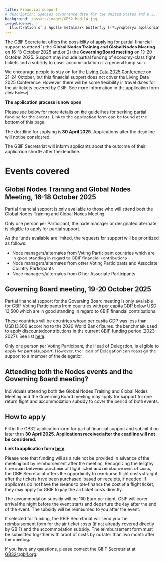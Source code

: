 ```yaml
---
title: Financial support
# description: Species occurrence data for the United States and U.S. Territories.
background: /assets/images/GB32-hed-14.jpg
imageLicense: |
  Illustration of a Apollo metalmark butterfly [(*Lyropteryx apollonia* Westwood, 1851)](https://www.gbif.org/species/165273183) from E.A. Seguy Papillons. Tolmer Editeur, Paris. Via [Biodiversity Heritage Library.](https://flic.kr/p/Diwh57)
---
```


The GBIF Secretariat offers the possibility of applying for partial financial support to attend 1) the **Global Nodes Training and Global Nodes Meeting** on 16-18 October 2025 and/or 2) the **Governing Board meeting** on 19-20 October 2025. Support may include partial funding of economy-class fight tickets and a subsidy to cover accommodation or a general lump sum.  

We encourage people to stay on for the [Living Data 2025 Conference](https://www.livingdata2025.com/) on 21-24 October, but this financial support does not cover the Living Data 2025 Conference. However, there will be some flexibility in travel dates for the air tickets covered by GBIF. See more information in the application form (link below). 

**The application process is now open.**  

Please see below for more details on the guidelines for seeking partial funding for the events. Link to the application form can be found at the bottom of this page.  

The deadline for applying is **30 April 2025**. Applications after the deadline will not be considered.  

The GBIF Secretariat will inform applicants about the outcome of their application shortly after the deadline.  

# Events covered 

## Global Nodes Training and Global Nodes Meeting, 16-18 October 2025

Partial financial support is only available to those who will attend both the Global Nodes Training and Global Nodes Meeting. 

Only one person per Participant, the node manager or designated alternate, is eligible to apply for partial support. 

As the funds available are limited, the requests for support will be prioritized as follows: 
- Node managers/alternates from Voting Participant countries which are in good standing in regard to GBIF financial contributions
- Node managers/alternates from other Voting Participants and Associate Country Participants
- Node managers/alternates from Other Associate Participants

## Governing Board meeting, 19-20 October 2025
Partial financial support for the Governing Board meeting is only available for GBIF Voting Participants from countries with per capita GDP below USD 13,500 which are in good standing in regard to GBIF financial contributions.  

These countries will be countries whose per capita GDP was less than USD13,500 according to the 2020 World Bank figures, the benchmark used to apply discountedcontributions in the current GBIF funding period (2023-2027). See list [here](/assets/documents/GB32_VP_low_GPD.pdf).  

Only one person per Voting Participant, the Head of Delegation, is eligible to apply for partialsupport. However, the Head of Delegation can reassign the support to a member of the delegation.  

## Attending both the Nodes events and the Governing Board meeting?
Individuals attending both the Global Nodes Training and Global Nodes Meeting and the Governing Board meeting may apply for support for one return flight and accommodation subsidy to cover the period of both events.

## How to apply
Fill in the GB32 application form for partial financial support and submit it no later than **30 April 2025. Applications received after the deadline will not be considered.**   

**Link to application form [here](https://docs.google.com/forms/d/e/1FAIpQLScoplI1y89JeEUAwCzaM2QjiR1G9_9HlnYDtPP9caCWY00E6A/viewform?usp=sharing)**  

Please note that funding will as a rule not be provided in advance of the meeting but by reimbursement after the meeting. Recognizing the lengthy time span between purchase of flight ticket and reimbursement of costs, the GBIF Secretariat offers the opportunity to reimburse flight costs straight after the tickets have been purchased, based on receipts, if needed. If applicants do not have the means to pre-finance the cost of a flight ticket, they may apply for GBIF to pay the air ticket costs directly. 

The accommodation subsidy will be 100 Euro per night. GBIF will cover arrival the night before the event starts and departure the day after the end of the event. The subsidy will be reimbursed to you after the event.

If selected for funding, the GBIF Secretariat will send you the reimbursement form for the air ticket costs (if not already covered directly by GBIF) and the accommodation subsidy. The reimbursement form must be submitted together with proof of costs by no later than two month after the meeting.

If you have any questions, please contact the GBIF Secretariat at [GB32@gbif.org](mailto:GB32@gbif.org). 



